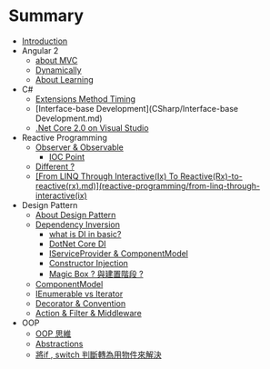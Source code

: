 # Summary

* [Introduction](README.md)
* Angular 2
  * [about MVC](Angular2/mvc.md)
  * [Dynamically](Angular2/dynamically.md)
  * [About Learning](Angular2/about-learning.md)
* C\#
  * [Extensions Method Timing](design-pattern/CSharp/ExtensionMethod/Timing.md)
  * [Interface-base Development](CSharp/Interface-base Development.md)
  * [.Net Core 2.0 on Visual Studio](CSharp/NetCore20/Net-Core-20-Preview-With-Visual-Studio.md)
* Reactive Programming
  * [Observer & Observable](reactive-programming/observer-and-observable.md)
    * [IOC Point](reactive-programming/observer-and-observable/ioc-point.md)
  * [Different ?](reactive-programming/different.md)
  * [\[From LINQ Through Interactive\(Ix\) To Reactive\(Rx\)-to-reactive\(rx\).md\)\]\(reactive-programming/from-linq-through-interactive\(ix\)](reactive-programming/from-linq-through-interactiveix-to-reactiverx-to-reactiverxmdreactive-programmingfrom-linq-through-interactiveix.md)
* Design Pattern
  * [About Design Pattern](design-pattern/about-design-pattern.md)
  * [Dependency Inversion](design-pattern/dependency-inversion/dependency-inversion.md)
    * [what is DI in basic?](design-pattern/dependency-inversion/dependency-inversion/what-is-di-in-basic.md)
    * [DotNet Core DI](design-pattern/dependency-inversion/dependency-inversion/dotnet-core-di.md)
    * [IServiceProvider & ComponentModel](design-pattern/dependency-inversion/dependency-inversion/iserviceprovider.md)
    * [Constructor Injection](design-pattern/dependency-inversion/dependency-inversion/constructor-injection.md)
    * [Magic Box ? 與建置階段 ?](design-pattern/dependency-inversion/dependency-inversion/magic-box.md)
  * [ComponentModel](design-pattern/componentmodel.md)
  * [IEnumerable vs Iterator](design-pattern/ienumerable-vs-iterator.md)
  * [Decorator & Convention](design-pattern/decorator-and-convention.md)
  * [Action & Filter & Middleware](design-pattern/action-and-filter-and-middleware.md)
* OOP
  * [OOP 思維](OOP/oop.md)
  * [Abstractions](OOP/abstractions.md)
  * [將if , switch 判斷轉為用物件來解決](OOP/jiang-if-switch-pan-duan-zhuan-wei-yong-wu-jian-lai-jie-jue.md)

